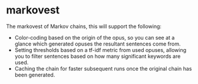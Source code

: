 # markovest

The markovest of Markov chains, this will support the following:

* Color-coding based on the origin of the opus, so you can see at a glance which generated opuses the resultant sentences come from.
* Setting thresholds based on a tf-idf metric from used opuses, allowing you to filter sentences based on how many significant keywords are used.
* Caching the chain for faster subsequent runs once the original chain has been generated.
